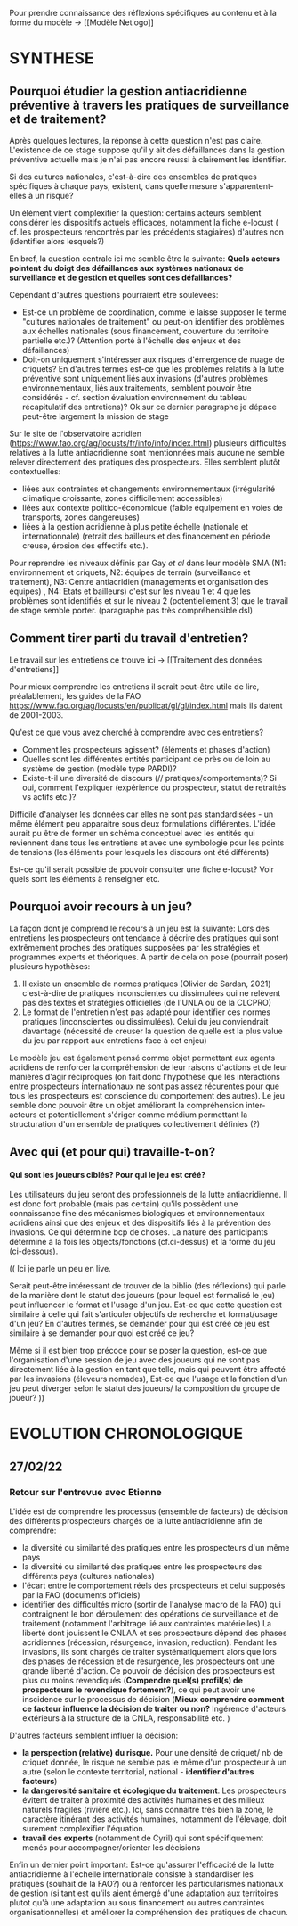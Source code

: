 Pour prendre connaissance des réflexions spécifiques au contenu et à la forme du modèle -> [[Modèle Netlogo]]

# SYNTHESE 

## Pourquoi étudier la gestion antiacridienne préventive à travers les pratiques de surveillance et de traitement? 

Après quelques lectures, la réponse à cette question n'est pas claire. L'existence de ce stage suppose qu'il y ait des défaillances dans la gestion préventive actuelle mais je n'ai pas encore réussi à clairement les identifier.

Si des cultures nationales, c'est-à-dire des ensembles de pratiques spécifiques à chaque pays, existent, dans quelle mesure s'apparentent-elles à un risque? 

Un élément vient complexifier la question: certains acteurs semblent considérer les dispositifs actuels efficaces, notamment la fiche e-locust ( cf. les prospecteurs rencontrés par les précédents stagiaires) d'autres non (identifier alors lesquels?)

En bref, la question centrale ici me semble être la suivante: **Quels acteurs pointent du doigt des défaillances aux systèmes nationaux de surveillance et de gestion et quelles sont ces défaillances?**

Cependant d'autres questions pourraient être soulevées: 
- Est-ce un problème de coordination, comme le laisse supposer le terme "cultures nationales de traitement" ou peut-on identifier des problèmes aux échelles nationales (sous financement, couverture du territoire partielle etc.)? (Attention porté à l'échelle des enjeux et des défaillances) 
- Doit-on uniquement s'intéresser aux risques d'émergence de nuage de criquets? En d'autres termes est-ce que les problèmes relatifs à la lutte préventive sont uniquement liés aux invasions (d'autres problèmes environnementaux, liés aux traitements, semblent pouvoir être considérés - cf. section évaluation environnement du tableau récapitulatif des entretiens)? 
Ok sur ce dernier paragraphe je dépace peut-être largement la mission de stage

Sur le site de l'observatoire acridien (https://www.fao.org/ag/locusts/fr/info/info/index.html) plusieurs difficultés relatives à la lutte antiacridienne sont mentionnées mais aucune ne semble relever directement des pratiques des prospecteurs. Elles semblent plutôt contextuelles: 
- liées aux contraintes et changements environnementaux (irrégularité climatique croissante, zones difficilement accessibles)
- liées aux contexte politico-économique (faible équipement en voies de transports, zones dangereuses)
- liées à la gestion acridienne à plus petite échelle (nationale et internationnale) (retrait des bailleurs et des financement en période creuse, érosion des effectifs etc.). 

Pour reprendre les niveaux définis par Gay *et al* dans leur modèle SMA (N1: environnement et criquets, N2: équipes de terrain (surveillance et traitement), N3: Centre antiacridien (managements et organisation des équipes) , N4: Etats et bailleurs) c'est sur les niveau 1 et 4 que les problèmes sont identifiés et sur le niveau 2 (potentiellement 3) que le travail de stage semble porter. (paragraphe pas très compréhensible dsl)


## Comment tirer parti du travail d'entretien? 

Le travail sur les entretiens ce trouve ici -> [[Traitement des données d'entretiens]]

Pour mieux comprendre les entretiens il serait peut-être utile de lire, préalablement, les guides de la FAO https://www.fao.org/ag/locusts/en/publicat/gl/gl/index.html mais ils datent de 2001-2003. 

Qu'est ce que vous avez cherché à comprendre avec ces entretiens? 
- Comment les prospecteurs agissent? (éléments et phases d'action) 
- Quelles sont les différentes entités participant de près ou de loin au système de gestion (modèle type PARDI)? 
- Existe-t-il une diversité de discours (// pratiques/comportements)? Si oui, comment l'expliquer (expérience du prospecteur, statut de retraités vs actifs etc.)? 

Difficile d'analyser les données car elles ne sont pas standardisées - un même élément peu apparaitre sous deux formulations différentes. 
L'idée aurait pu être de former un schéma conceptuel avec les entités qui reviennent dans tous les entretiens et avec une symbologie pour les points de tensions (les éléments pour lesquels les discours ont été différents) 

Est-ce qu'il serait possible de pouvoir consulter une fiche e-locust? Voir quels sont les éléments à renseigner etc. 

## Pourquoi avoir recours à un jeu? 

La façon dont je comprend le recours à un jeu est la suivante:
Lors des entretiens les prospecteurs ont tendance à décrire des pratiques qui sont extrêmement proches des pratiques supposées par les stratégies et programmes experts et théoriques. 
A partir de cela on pose (pourrait poser) plusieurs hypothèses: 
1)  Il existe un ensemble de normes pratiques (Olivier de Sardan, 2021) c'est-à-dire de pratiques inconscientes ou dissimulées qui ne relèvent pas des textes et stratégies officielles (de l'UNLA ou de la CLCPRO)
2) Le format de l'entretien n'est pas adapté pour identifier ces normes pratiques (inconscientes ou dissimulées). Celui du jeu conviendrait davantage (nécessité de creuser la question de quelle est la plus value du jeu par rapport aux entretiens face à cet enjeu)

Le modèle jeu est également pensé comme objet permettant aux agents acridiens de renforcer la compréhension de leur raisons d'actions et de leur manières d'agir réciproques (on fait donc l'hypothèse que les interactions entre prospecteurs internationaux ne sont pas assez récurentes pour que tous les prospecteurs est conscience du comportement des autres). Le jeu semble donc pouvoir être un objet améliorant la compréhension inter-acteurs et potentiellement s'ériger comme médium permettant la structuration d'un ensemble de pratiques collectivement définies (?)

## Avec qui (et pour qui) travaille-t-on? 

#### Qui sont les joueurs ciblés?  Pour qui le jeu est créé? 
Les utilisateurs du jeu seront des professionnels de la lutte antiacridienne. Il est donc fort probable (mais pas certain) qu'ils possèdent une connaissance fine des mécanismes biologiques et environnementaux acridiens ainsi que des enjeux et des dispositifs liés à la prévention des invasions. Ce qui détermine bcp de choses. La nature des participants détermine à la fois les objects/fonctions (cf.ci-dessus) et la forme du jeu (ci-dessous). 

(( Ici je parle un peu en live.

Serait peut-être intéressant de trouver de la biblio (des réflexions) qui parle de la manière dont le statut des joueurs (pour lequel est formalisé le jeu) peut influencer le format et l'usage d'un jeu. Est-ce que cette question est similaire à celle qui fait s'articuler objectifs de recherche et format/usage d'un jeu?  En d'autres termes, se demander pour qui est créé ce jeu est similaire à se demander pour quoi est créé ce jeu? 

Même si il est bien trop précoce pour se poser la question, est-ce que l'organisation d'une session de jeu avec des joueurs qui ne sont pas directement liée à la gestion en tant que telle, mais qui peuvent être affecté par les invasions (éleveurs nomades),  Est-ce que l'usage et la fonction d'un jeu peut diverger selon le statut des joueurs/ la composition du groupe de joueur? ))




# EVOLUTION CHRONOLOGIQUE

## 27/02/22 

### Retour sur l'entrevue avec Etienne 

L'idée est de comprendre les processus (ensemble de facteurs) de décision des différents prospecteurs chargés de la lutte antiacridienne afin de comprendre: 
- la diversité ou similarité des pratiques entre les prospecteurs d'un même pays 
- la diversité ou similarité des pratiques entre les prospecteurs des différents pays (cultures nationales)
- l'écart entre le comportement réels des prospecteurs et celui supposés par la FAO (documents officiels)
- identifier des difficultés micro (sortir de l'analyse macro de la FAO) qui contraignent le bon déroulement des opérations de surveillance et de traitement (notamment l'arbitrage lié aux contraintes matérielles)
La liberté dont jouissent le CNLAA et ses prospecteurs dépend des phases acridiennes (récession, résurgence, invasion, reduction). Pendant les invasions, ils sont chargés de traiter systématiquement alors que lors des phases de récession et de resurgence, les prospecteurs ont une grande liberté d'action. Ce pouvoir de décision des prospecteurs est plus ou moins revendiqués (**Compendre quel(s) profil(s) de prospecteurs le revendique fortement?**), ce qui peut avoir une inscidence sur le processus de décision (**Mieux comprendre comment ce facteur influence la décision de traiter ou non?** Ingérence d'acteurs extérieurs à la structure de la CNLA, responsabilité etc.  )

D'autres facteurs semblent influer la décision: 
- **la perspection (relative) du risque.** Pour une densité de criquet/ nb de criquet donnée, le risque ne semble pas le même d'un prospecteur à un autre (selon le contexte territorial, national - **identifier d'autres facteurs**)
- **la dangerosité sanitaire et écologique du traitement**. Les prospecteurs évitent de traiter à proximité des activités humaines et des milieux naturels fragiles (rivière etc.). Ici, sans connaitre très bien la zone, le caractère itinérant des activités humaines, notamment de l'élevage, doit surement complexifier l'équation. 
- **travail des experts** (notamment de Cyril) qui sont spécifiquement menés pour accompagner/orienter les décisions

Enfin un dernier point important: Est-ce qu'assurer l'efficacité de la lutte antiacridienne à l'échelle internationale consiste à standardiser les pratiques (souhait de la FAO?) ou à renforcer les particularismes nationaux de gestion (si tant est qu'ils aient émergé d'une adaptation aux territoires plutot qu'à une adaptation au sous financement ou autres contraintes organisationnelles) et améliorer la compréhension des pratiques de chacun. 



